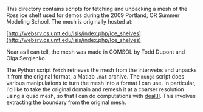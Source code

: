 
This directory contains scripts for fetching and unpacking a mesh of the Ross ice shelf used for demos during the 2009 Portland, OR Summer Modeling School.
The mesh is originally hosted at:

[http://websrv.cs.umt.edu/isis/index.php/Ice_shelves](http://websrv.cs.umt.edu/isis/index.php/Ice_shelves)

Near as I can tell, the mesh was made in COMSOL by Todd Dupont and Olga Sergienko.

The Python script `fetch` retrieves the mesh from the interwebs and unpacks it from the original format, a Matlab `.mat` archive.
The `munge` script does various manipulations to turn the mesh into a format I can use.
In particular, I'd like to take the original domain and remesh it at a coarser resolution using a quad mesh, so that I can do computations with [deal.II](http://www.dealii.org).
This involves extracting the boundary from the original mesh.